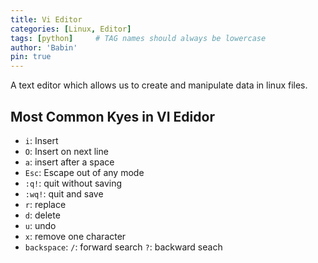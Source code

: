 ```yaml
---
title: Vi Editor
categories: [Linux, Editor]
tags: [python]     # TAG names should always be lowercase
author: 'Babin'
pin: true
---
```


A text editor which allows us to create and manipulate data in linux files. 

## Most Common Kyes in VI Edidor
- `i`: Insert
- `O`: Insert on next line
- `a`: insert after a space
- `Esc`: Escape out of any mode
- `:q!`: quit without saving
- `:wq!`: quit and save
- `r`: replace
- `d`: delete
- `u`: undo
- `x`: remove one character
- `backspace`:
    `/`: forward search
    `?`: backward seach